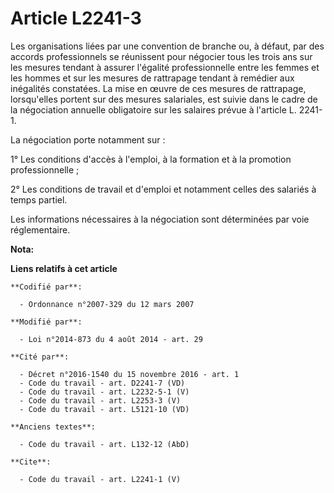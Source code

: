 # Article L2241-3

Les organisations liées par une convention de branche ou, à défaut, par des accords professionnels se réunissent pour
négocier tous les trois ans sur les mesures tendant à assurer l'égalité professionnelle entre les femmes et les hommes et sur
les mesures de rattrapage tendant à remédier aux inégalités constatées. La mise en œuvre de ces mesures de rattrapage,
lorsqu'elles portent sur des mesures salariales, est suivie dans le cadre de la négociation annuelle obligatoire sur les
salaires prévue à l'article L. 2241-1. 

La négociation porte notamment sur : 

1° Les conditions d'accès à l'emploi, à la formation et à la promotion professionnelle ; 

2° Les conditions de travail et d'emploi et notamment celles des salariés à temps partiel. 

Les informations nécessaires à la négociation sont déterminées par voie réglementaire.

**Nota:**



**Liens relatifs à cet article**

	**Codifié par**:

	  - Ordonnance n°2007-329 du 12 mars 2007

	**Modifié par**:

	  - Loi n°2014-873 du 4 août 2014 - art. 29

	**Cité par**:

	  - Décret n°2016-1540 du 15 novembre 2016 - art. 1
	  - Code du travail - art. D2241-7 (VD)
	  - Code du travail - art. L2232-5-1 (V)
	  - Code du travail - art. L2253-3 (V)
	  - Code du travail - art. L5121-10 (VD)

	**Anciens textes**:

	  - Code du travail - art. L132-12 (AbD)

	**Cite**:

	  - Code du travail - art. L2241-1 (V)
